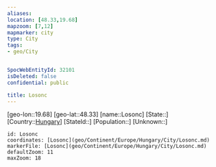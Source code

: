 ```yaml
---
aliases: 
location: [48.33,19.68]
mapzoom: [7,12] 
mapmarker: city 
type: City
tags:
- geo/City


SpocWebEntityId: 32101
isDeleted: false
confidential: public

title: Losonc
---
```

[geo-lon::19.68]
[geo-lat::48.33]
[name::Losonc]
[State::]
[Country::[Hungary](geo/Continent/Europe/Hungary.md)]
[StateId::]
[Population::]
[Unknown::]


```leaflet
id: Losonc
coordinates: [Losonc](geo/Continent/Europe/Hungary/City/Losonc.md)
markerFile: [Losonc](geo/Continent/Europe/Hungary/City/Losonc.md)
defaultZoom: 11 
maxZoom: 18
```


